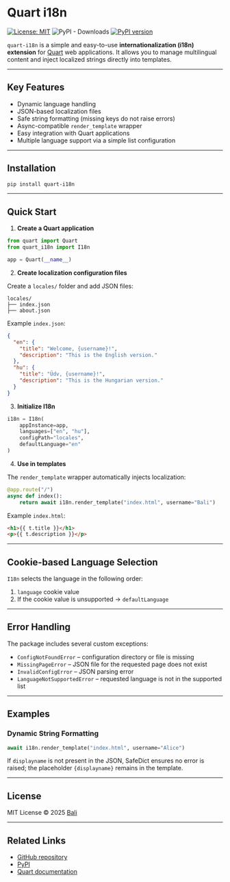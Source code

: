 
# Quart i18n

[![License: MIT](https://img.shields.io/badge/License-MIT-yellow.svg)](https://opensource.org/licenses/MIT) ![PyPI - Downloads](https://img.shields.io/pypi/dm/quart-i18n) [![PyPI version](https://badge.fury.io/py/quart-i18n.svg)](https://badge.fury.io/py/quart-i18n)


`quart-i18n` is a simple and easy-to-use **internationalization (i18n) extension** for [Quart](https://github.com/pallets/quart) web applications. It allows you to manage multilingual content and inject localized strings directly into templates.

---

## Key Features

- Dynamic language handling
- JSON-based localization files
- Safe string formatting (missing keys do not raise errors)
- Async-compatible `render_template` wrapper
- Easy integration with Quart applications
- Multiple language support via a simple list configuration

---

## Installation

```bash
pip install quart-i18n
```

---

## Quick Start

1. **Create a Quart application**

```python
from quart import Quart
from quart_i18n import I18n

app = Quart(__name__)
```

2. **Create localization configuration files**

Create a `locales/` folder and add JSON files:

```
locales/
├── index.json
├── about.json
```

Example `index.json`:

```json
{
  "en": {
    "title": "Welcome, {username}!",
    "description": "This is the English version."
  },
  "hu": {
    "title": "Üdv, {username}!",
    "description": "This is the Hungarian version."
  }
}
```

3. **Initialize I18n**

```python
i18n = I18n(
    appInstance=app,
    languages=["en", "hu"],
    configPath="locales",
    defaultLanguage="en"
)
```

4. **Use in templates**

The `render_template` wrapper automatically injects localization:

```python
@app.route("/")
async def index():
    return await i18n.render_template("index.html", username="Bali")
```

Example `index.html`:

```html
<h1>{{ t.title }}</h1>
<p>{{ t.description }}</p>
```

---

## Cookie-based Language Selection

`I18n` selects the language in the following order:

1. `language` cookie value
2. If the cookie value is unsupported → `defaultLanguage`

---

## Error Handling

The package includes several custom exceptions:

* `ConfigNotFoundError` – configuration directory or file is missing
* `MissingPageError` – JSON file for the requested page does not exist
* `InvalidConfigError` – JSON parsing error
* `LanguageNotSupportedError` – requested language is not in the supported list

---

## Examples

### Dynamic String Formatting

```python
await i18n.render_template("index.html", username="Alice")
```

If `displayname` is not present in the JSON, SafeDict ensures no error is raised; the placeholder `{displayname}` remains in the template.

---

## License

MIT License © 2025 [Bali](mailto:info@1bali1.hu)

---

## Related Links

* [GitHub repository](https://github.com/1bali1/quart-i18n)
* [PyPI](https://pypi.org/project/quart-i18n)
* [Quart documentation](https://github.com/pallets/quart)